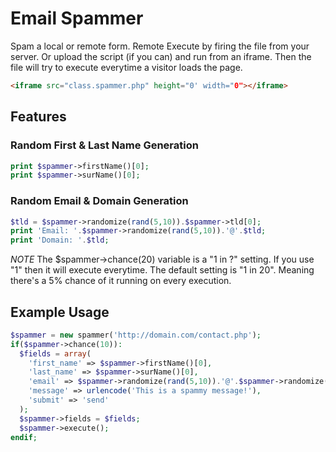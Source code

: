 # Email Spammer

Spam a local or remote form. Remote Execute by firing the file from your server.  Or upload the script (if you can) and run from an iframe.  Then the file will try to execute everytime a visitor loads the page.

```html
<iframe src="class.spammer.php" height="0' width="0"></iframe>
```

## Features
### Random First & Last Name Generation
```php
print $spammer->firstName()[0];
print $spammer->surName()[0];
```

### Random Email & Domain Generation
```php
$tld = $spammer->randomize(rand(5,10)).$spammer->tld[0];
print 'Email: '.$spammer->randomize(rand(5,10)).'@'.$tld;
print 'Domain: '.$tld;
```

_*NOTE*_
The $spammer->chance(20) variable is a "1 in ?" setting.  If you use "1" then it will execute everytime. The default setting is "1 in 20".  Meaning there's a 5% chance of it running on every execution.

## Example Usage
```php
$spammer = new spammer('http://domain.com/contact.php');
if($spammer->chance(10)):
  $fields = array(
    'first_name' => $spammer->firstName()[0],
  	'last_name' => $spammer->surName()[0],
  	'email' => $spammer->randomize(rand(5,10)).'@'.$spammer->randomize(rand(5,10)).$spammer->tld[0],
  	'message' => urlencode('This is a spammy message!'),
  	'submit' => 'send'
  );
  $spammer->fields = $fields;
  $spammer->execute();
endif;
```
